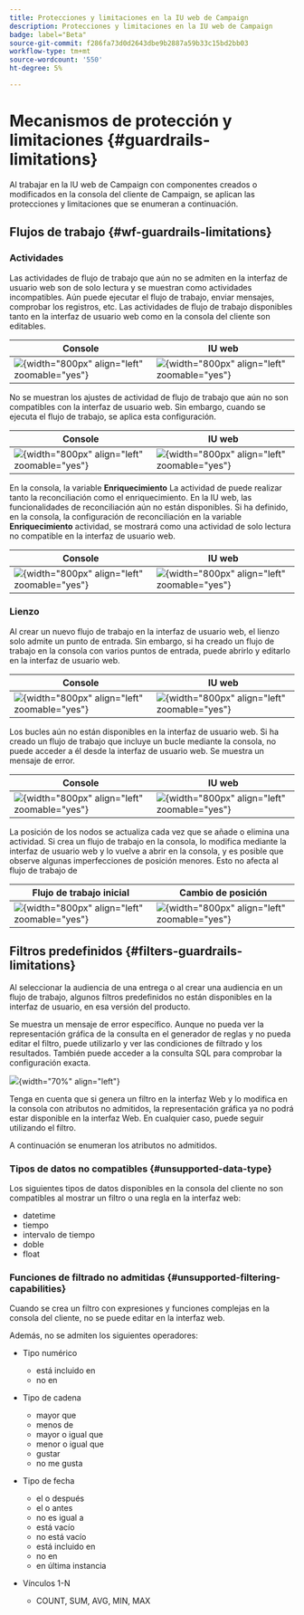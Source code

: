 ```yaml
---
title: Protecciones y limitaciones en la IU web de Campaign
description: Protecciones y limitaciones en la IU web de Campaign
badge: label="Beta"
source-git-commit: f286fa73d0d2643dbe9b2887a59b33c15bd2bb03
workflow-type: tm+mt
source-wordcount: '550'
ht-degree: 5%

---
```



# Mecanismos de protección y limitaciones {#guardrails-limitations}

Al trabajar en la IU web de Campaign con componentes creados o modificados en la consola del cliente de Campaign, se aplican las protecciones y limitaciones que se enumeran a continuación.

## Flujos de trabajo {#wf-guardrails-limitations}

### Actividades

Las actividades de flujo de trabajo que aún no se admiten en la interfaz de usuario web son de solo lectura y se muestran como actividades incompatibles. Aún puede ejecutar el flujo de trabajo, enviar mensajes, comprobar los registros, etc. Las actividades de flujo de trabajo disponibles tanto en la interfaz de usuario web como en la consola del cliente son editables.

| Console | IU web |
| --- | --- |
| ![](assets/limitations-activities-console.png){width="800px" align="left" zoomable="yes"} | ![](assets/limitations-activities-web.png){width="800px" align="left" zoomable="yes"} |

No se muestran los ajustes de actividad de flujo de trabajo que aún no son compatibles con la interfaz de usuario web. Sin embargo, cuando se ejecuta el flujo de trabajo, se aplica esta configuración.

| Console | IU web |
| --- | --- |
| ![](assets/limitations-options-console.png){width="800px" align="left" zoomable="yes"} | ![](assets/limitations-options-web.png){width="800px" align="left" zoomable="yes"} |

En la consola, la variable **Enriquecimiento** La actividad de puede realizar tanto la reconciliación como el enriquecimiento. En la IU web, las funcionalidades de reconciliación aún no están disponibles. Si ha definido, en la consola, la configuración de reconciliación en la variable **Enriquecimiento** actividad, se mostrará como una actividad de solo lectura no compatible en la interfaz de usuario web.

| Console | IU web |
| --- | --- |
| ![](assets/limitations-options-console.png){width="800px" align="left" zoomable="yes"} | ![](assets/limitations-options-web.png){width="800px" align="left" zoomable="yes"} |

### Lienzo

Al crear un nuevo flujo de trabajo en la interfaz de usuario web, el lienzo solo admite un punto de entrada. Sin embargo, si ha creado un flujo de trabajo en la consola con varios puntos de entrada, puede abrirlo y editarlo en la interfaz de usuario web.

| Console | IU web |
| --- | --- |
| ![](assets/limitations-multiple-console.png){width="800px" align="left" zoomable="yes"} | ![](assets/limitations-multiple-web.png){width="800px" align="left" zoomable="yes"} |

Los bucles aún no están disponibles en la interfaz de usuario web. Si ha creado un flujo de trabajo que incluye un bucle mediante la consola, no puede acceder a él desde la interfaz de usuario web. Se muestra un mensaje de error.

| Console | IU web |
| --- | --- |
| ![](assets/limitations-loops-console.png){width="800px" align="left" zoomable="yes"} | ![](assets/limitations-loops-web.png){width="800px" align="left" zoomable="yes"} |

La posición de los nodos se actualiza cada vez que se añade o elimina una actividad. Si crea un flujo de trabajo en la consola, lo modifica mediante la interfaz de usuario web y lo vuelve a abrir en la consola, y es posible que observe algunas imperfecciones de posición menores. Esto no afecta al flujo de trabajo de

| Flujo de trabajo inicial | Cambio de posición |
| --- | --- |
| ![](assets/limitations-positioning1.png){width="800px" align="left" zoomable="yes"} | ![](assets/limitations-positioning2.png){width="800px" align="left" zoomable="yes"} |

## Filtros predefinidos {#filters-guardrails-limitations}

Al seleccionar la audiencia de una entrega o al crear una audiencia en un flujo de trabajo, algunos filtros predefinidos no están disponibles en la interfaz de usuario, en esa versión del producto.

Se muestra un mensaje de error específico. Aunque no pueda ver la representación gráfica de la consulta en el generador de reglas y no pueda editar el filtro, puede utilizarlo y ver las condiciones de filtrado y los resultados. También puede acceder a la consulta SQL para comprobar la configuración exacta.

![](assets/filter-unavailable.png){width="70%" align="left"}


Tenga en cuenta que si genera un filtro en la interfaz Web y lo modifica en la consola con atributos no admitidos, la representación gráfica ya no podrá estar disponible en la interfaz Web. En cualquier caso, puede seguir utilizando el filtro.

A continuación se enumeran los atributos no admitidos.

### Tipos de datos no compatibles {#unsupported-data-type}

Los siguientes tipos de datos disponibles en la consola del cliente no son compatibles al mostrar un filtro o una regla en la interfaz web:

* datetime
* tiempo
* intervalo de tiempo
* doble
* float

### Funciones de filtrado no admitidas {#unsupported-filtering-capabilities}

Cuando se crea un filtro con expresiones y funciones complejas en la consola del cliente, no se puede editar en la interfaz web.

Además, no se admiten los siguientes operadores:

* Tipo numérico
   * está incluido en
   * no en

* Tipo de cadena
   * mayor que
   * menos de
   * mayor o igual que
   * menor o igual que
   * gustar
   * no me gusta

* Tipo de fecha
   * el o después
   * el o antes
   * no es igual a
   * está vacío
   * no está vacío
   * está incluido en
   * no en
   * en última instancia

* Vínculos 1-N
   * COUNT, SUM, AVG, MIN, MAX